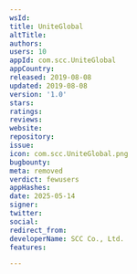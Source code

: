 ```yaml
---
wsId: 
title: UniteGlobal
altTitle: 
authors: 
users: 10
appId: com.scc.UniteGlobal
appCountry: 
released: 2019-08-08
updated: 2019-08-08
version: '1.0'
stars: 
ratings: 
reviews: 
website: 
repository: 
issue: 
icon: com.scc.UniteGlobal.png
bugbounty: 
meta: removed
verdict: fewusers
appHashes: 
date: 2025-05-14
signer: 
twitter: 
social: 
redirect_from: 
developerName: SCC Co., Ltd.
features: 

---
```


